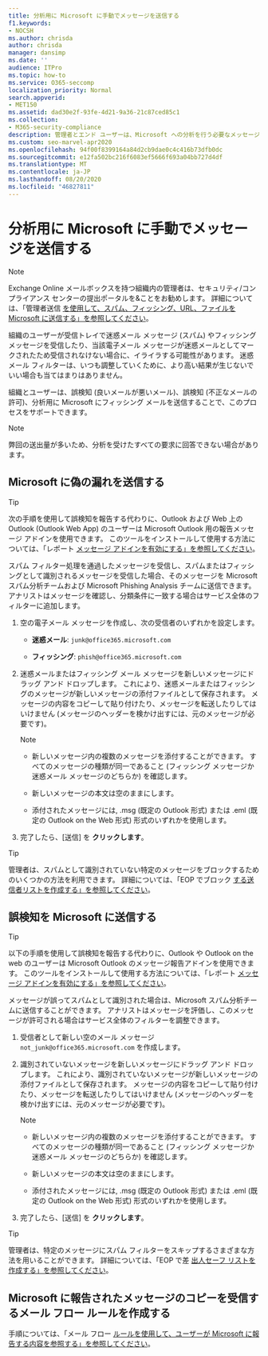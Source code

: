 ```yaml
---
title: 分析用に Microsoft に手動でメッセージを送信する
f1.keywords:
- NOCSH
ms.author: chrisda
author: chrisda
manager: dansimp
ms.date: ''
audience: ITPro
ms.topic: how-to
ms.service: O365-seccomp
localization_priority: Normal
search.appverid:
- MET150
ms.assetid: dad30e2f-93fe-4d21-9a36-21c87ced85c1
ms.collection:
- M365-security-compliance
description: 管理者とエンド ユーザーは、Microsoft への分析を行う必要なメッセージ (不適切なメールや不適切なメールの受信のマーク) を確認できます。
ms.custom: seo-marvel-apr2020
ms.openlocfilehash: 94f00f8399164a84d2cb9dae0c4c416b73dfb0dc
ms.sourcegitcommit: e12fa502bc216f6083ef5666f693a04bb727d4df
ms.translationtype: MT
ms.contentlocale: ja-JP
ms.lasthandoff: 08/20/2020
ms.locfileid: "46827811"
---
```

# <a name="manually-submit-messages-to-microsoft-for-analysis"></a>分析用に Microsoft に手動でメッセージを送信する

> [!NOTE]
> Exchange Online メールボックスを持つ組織内の管理者は、セキュリティ/コンプライアンス センターの提出ポータルを&ことをお勧めします。 詳細については、「管理者送信 [を使用して、スパム、フィッシング、URL、ファイルを Microsoft に送信する」を参照してください](admin-submission.md)。

組織のユーザーが受信トレイで迷惑メール メッセージ (スパム) やフィッシング メッセージを受信したり、当該電子メール メッセージが迷惑メールとしてマークされたため受信されなけない場合に、イライラする可能性があります。 迷惑メール フィルターは、いつも調整していくために、より高い結果が生じないでいい場合も当てはまりはありません。

組織とユーザーは、誤検知 (良いメールが悪いメール)、誤検知 (不正なメールの許可)、分析用に Microsoft にフィッシング メールを送信することで、このプロセスをサポートできます。

> [!NOTE]
> 弊回の送出量が多いため、分析を受けたすべての要求に回答できない場合があります。

## <a name="submit-false-negatives-to-microsoft"></a>Microsoft に偽の漏れを送信する

> [!TIP]
> 次の手順を使用して誤検知を報告する代わりに、Outlook および Web 上の Outlook (Outlook Web App) のユーザーは Microsoft Outlook 用の報告メッセージ アドインを使用できます。 このツールをインストールして使用する方法については、「レポート [メッセージ アドインを有効にする」を参照してください](enable-the-report-message-add-in.md)。

スパム フィルター処理を通過したメッセージを受信し、スパムまたはフィッシングとして識別されるメッセージを受信した場合、そのメッセージを Microsoft スパム分析チームおよび Microsoft Phishing Analysis チームに送信できます。 アナリストはメッセージを確認し、分類条件に一致する場合はサービス全体のフィルターに追加します。

1. 空の電子メール メッセージを作成し、次の受信者のいずれかを設定します。

   - **迷惑メール**: `junk@office365.microsoft.com`

   - **フィッシング**: `phish@office365.microsoft.com`

2. 迷惑メールまたはフィッシング メール メッセージを新しいメッセージにドラッグ アンド ドロップします。 これにより、迷惑メールまたはフィッシングのメッセージが新しいメッセージの添付ファイルとして保存されます。 メッセージの内容をコピーして貼り付けたり、メッセージを転送したりしてはいけません (メッセージのヘッダーを検かけ出すには、元のメッセージが必要です)。

   > [!NOTE]
   >
   > - 新しいメッセージ内の複数のメッセージを添付することができます。 すべてのメッセージの種類が同一であること (フィッシング メッセージか迷惑メール メッセージのどちらか) を確認します。
   >
   > - 新しいメッセージの本文は空のままにします。
   >
   > - 添付されたメッセージには, .msg (既定の Outlook 形式) または .eml (既定の Outlook on the Web 形式) 形式のいずれかを使用します。

3. 完了したら、[送信] を **クリックします**。

> [!TIP]
> 管理者は、スパムとして識別されていない特定のメッセージをブロックするためのいくつかの方法を利用できます。 詳細については、「EOP でブロック [する送信者リストを作成する」を参照してください](create-block-sender-lists-in-office-365.md)。

## <a name="submit-false-positives-to-microsoft"></a>誤検知を Microsoft に送信する

> [!TIP]
> 以下の手順を使用して誤検知を報告する代わりに、Outlook や Outlook on the web のユーザーは Microsoft Outlook のメッセージ報告アドインを使用できます。 このツールをインストールして使用する方法については、「レポート [メッセージ アドインを有効にする」を参照してください](enable-the-report-message-add-in.md)。

メッセージが誤ってスパムとして識別された場合は、Microsoft スパム分析チームに送信することができます。 アナリストはメッセージを評価し、このメッセージが許可される場合はサービス全体のフィルターを調整できます。

1. 受信者として新しい空のメール メッセージ `not_junk@office365.microsoft.com` を作成します。

2. 識別されていないメッセージを新しいメッセージにドラッグ アンド ドロップします。 これにより、識別されていないメッセージが新しいメッセージの添付ファイルとして保存されます。 メッセージの内容をコピーして貼り付けたり、メッセージを転送したりしてはいけません (メッセージのヘッダーを検かけ出すには、元のメッセージが必要です)。

   > [!NOTE]
   >
   > - 新しいメッセージ内の複数のメッセージを添付することができます。 すべてのメッセージの種類が同一であること (フィッシング メッセージか迷惑メール メッセージのどちらか) を確認します。
   >
   > - 新しいメッセージの本文は空のままにします。
   >
   > - 添付されたメッセージには, .msg (既定の Outlook 形式) または .eml (既定の Outlook on the Web 形式) 形式のいずれかを使用します。

3. 完了したら、[送信] を **クリックします**。

> [!TIP]
> 管理者は、特定のメッセージにスパム フィルターをスキップするさまざまな方法を用いることができます。 詳細については、「EOP で差 [出人セーフ リストを作成する」を参照してください](create-safe-sender-lists-in-office-365.md)。

## <a name="create-a-mail-flow-rule-to-receive-copies-of-messages-that-are-reported-to-microsoft"></a>Microsoft に報告されたメッセージのコピーを受信するメール フロー ルールを作成する

手順については、「メール フロー [ルールを使用して、ユーザーが Microsoft に報告する内容を参照する」を参照してください](use-mail-flow-rules-to-see-what-your-users-are-reporting-to-microsoft.md)。
